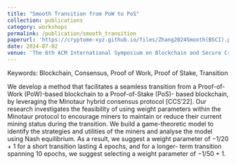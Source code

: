 ```yaml
--- 
title: "Smooth Transition from PoW to PoS" 
collection: publications 
category: workshops
permalink: /publication/smooth_transition 
paperurl: 'https://cryptome-xyz.github.io/files/Zhang2024Smooth(BSCI).pdf'
date: 2024-07-02
venue: 'The 6th ACM International Symposium on Blockchain and Secure Critical Infrastructure (BSCI) - Accepted for Publication' 
---
```

Keywords: Blockchain, Consensus, Proof of Work, Proof of Stake, Transition

We develop a method that facilitates a seamless transition from a Proof-of-Work (PoW)-based blockchain to a Proof-of-Stake (PoS)- based blockchain, by leveraging the Minotaur hybrid consensus protocol [CCS’22]. Our research investigates the feasibility of using weight parameters within the Minotaur protocol to encourage miners to maintain or reduce their current mining status during the transition. We build a game-theoretic model to identify the strategies and utilities of the miners and analyse the model using Nash equilibrium. As a result, we suggest a weight parameter of −1/20 + 1 for a short transition lasting 4 epochs, and for a longer- term transition spanning 10 epochs, we suggest selecting a weight parameter of −1/50 + 1.

